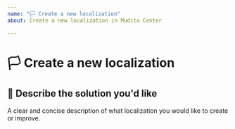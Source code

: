 ```yaml
---
name: "🏳 Create a new localization"
about: Create a new localization in Mudita Center

---
```


# 🏳 Create a new localization

## 📝 Describe the solution you'd like

A clear and concise description of what localization you would like to create or improve.
